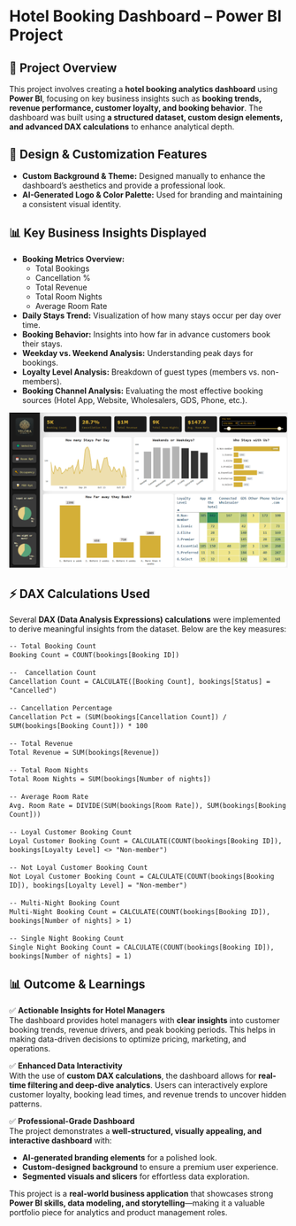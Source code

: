 # Hotel Booking Dashboard – Power BI Project

## 📌 Project Overview  
This project involves creating a **hotel booking analytics dashboard** using **Power BI**, focusing on key business insights such as **booking trends, revenue performance, customer loyalty, and booking behavior**. The dashboard was built using **a structured dataset, custom design elements, and advanced DAX calculations** to enhance analytical depth.  

## 🎨 Design & Customization Features  
- **Custom Background & Theme:** Designed manually to enhance the dashboard’s aesthetics and provide a professional look.  
- **AI-Generated Logo & Color Palette:** Used for branding and maintaining a consistent visual identity.  

## 📊 Key Business Insights Displayed  
- **Booking Metrics Overview:**  
  - Total Bookings  
  - Cancellation %  
  - Total Revenue  
  - Total Room Nights  
  - Average Room Rate  
- **Daily Stays Trend:** Visualization of how many stays occur per day over time.  
- **Booking Behavior:** Insights into how far in advance customers book their stays.  
- **Weekday vs. Weekend Analysis:** Understanding peak days for bookings.  
- **Loyalty Level Analysis:** Breakdown of guest types (members vs. non-members).  
- **Booking Channel Analysis:** Evaluating the most effective booking sources (Hotel App, Website, Wholesalers, GDS, Phone, etc.).  

![Dashboard Preview](https://github.com/IshaAgarwal1816/PowerBI_Project1_Hotel_Booking/blob/main/Dashboard.png?raw=true)

## ⚡ DAX Calculations Used  
Several **DAX (Data Analysis Expressions) calculations** were implemented to derive meaningful insights from the dataset. Below are the key measures:  

```DAX
-- Total Booking Count
Booking Count = COUNT(bookings[Booking ID])

--  Cancellation Count
Cancellation Count = CALCULATE([Booking Count], bookings[Status] = "Cancelled")

-- Cancellation Percentage
Cancellation Pct = (SUM(bookings[Cancellation Count]) / SUM(bookings[Booking Count])) * 100

-- Total Revenue
Total Revenue = SUM(bookings[Revenue])

-- Total Room Nights
Total Room Nights = SUM(bookings[Number of nights])

-- Average Room Rate
Avg. Room Rate = DIVIDE(SUM(bookings[Room Rate]), SUM(bookings[Booking Count]))

-- Loyal Customer Booking Count
Loyal Customer Booking Count = CALCULATE(COUNT(bookings[Booking ID]), bookings[Loyalty Level] <> "Non-member")

-- Not Loyal Customer Booking Count
Not Loyal Customer Booking Count = CALCULATE(COUNT(bookings[Booking ID]), bookings[Loyalty Level] = "Non-member")

-- Multi-Night Booking Count
Multi-Night Booking Count = CALCULATE(COUNT(bookings[Booking ID]), bookings[Number of nights] > 1)

-- Single Night Booking Count
Single Night Booking Count = CALCULATE(COUNT(bookings[Booking ID]), bookings[Number of nights] = 1)

```

## 📊 Outcome & Learnings  

✅ **Actionable Insights for Hotel Managers**  
The dashboard provides hotel managers with **clear insights** into customer booking trends, revenue drivers, and peak booking periods. This helps in making data-driven decisions to optimize pricing, marketing, and operations.  

✅ **Enhanced Data Interactivity**  
With the use of **custom DAX calculations**, the dashboard allows for **real-time filtering and deep-dive analytics**. Users can interactively explore customer loyalty, booking lead times, and revenue trends to uncover hidden patterns.  

✅ **Professional-Grade Dashboard**  
The project demonstrates a **well-structured, visually appealing, and interactive dashboard** with:  
- **AI-generated branding elements** for a polished look.  
- **Custom-designed background** to ensure a premium user experience.  
- **Segmented visuals and slicers** for effortless data exploration.  

This project is a **real-world business application** that showcases strong **Power BI skills, data modeling, and storytelling**—making it a valuable portfolio piece for analytics and product management roles.  

